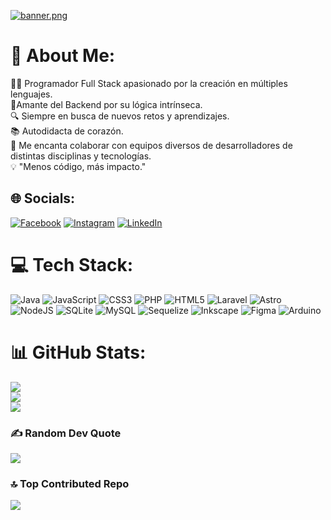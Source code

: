 [![banner.png](https://i.postimg.cc/C1y8Tj7W/banner.png)](https://postimg.cc/4K5ypHr5)
# 💫 About Me:
👨‍💻 Programador Full Stack apasionado por la creación en múltiples lenguajes. <br>🧮Amante del Backend por su lógica intrínseca.<br>🔍 Siempre en busca de nuevos retos y aprendizajes.<br>📚 Autodidacta de corazón.<br>🤝 Me encanta colaborar con equipos diversos de desarrolladores de distintas disciplinas y tecnologías.<br>💡 "Menos código, más impacto."


## 🌐 Socials:
[![Facebook](https://img.shields.io/badge/Facebook-%231877F2.svg?logo=Facebook&logoColor=white)](https://facebook.com/DelgadoS.coder) [![Instagram](https://img.shields.io/badge/Instagram-%23E4405F.svg?logo=Instagram&logoColor=white)](https://instagram.com/delgados.coder) [![LinkedIn](https://img.shields.io/badge/LinkedIn-%230077B5.svg?logo=linkedin&logoColor=white)](https://linkedin.com/in/delgados-coder) 

# 💻 Tech Stack:
![Java](https://img.shields.io/badge/java-%23ED8B00.svg?style=for-the-badge&logo=openjdk&logoColor=white) ![JavaScript](https://img.shields.io/badge/javascript-%23323330.svg?style=for-the-badge&logo=javascript&logoColor=%23F7DF1E) ![CSS3](https://img.shields.io/badge/css3-%231572B6.svg?style=for-the-badge&logo=css3&logoColor=white) ![PHP](https://img.shields.io/badge/php-%23777BB4.svg?style=for-the-badge&logo=php&logoColor=white) ![HTML5](https://img.shields.io/badge/html5-%23E34F26.svg?style=for-the-badge&logo=html5&logoColor=white) ![Laravel](https://img.shields.io/badge/laravel-%23FF2D20.svg?style=for-the-badge&logo=laravel&logoColor=white) ![Astro](https://img.shields.io/badge/astro-%232C2052.svg?style=for-the-badge&logo=astro&logoColor=white) ![NodeJS](https://img.shields.io/badge/node.js-6DA55F?style=for-the-badge&logo=node.js&logoColor=white) ![SQLite](https://img.shields.io/badge/sqlite-%2307405e.svg?style=for-the-badge&logo=sqlite&logoColor=white) ![MySQL](https://img.shields.io/badge/mysql-4479A1.svg?style=for-the-badge&logo=mysql&logoColor=white) ![Sequelize](https://img.shields.io/badge/Sequelize-52B0E7?style=for-the-badge&logo=Sequelize&logoColor=white) ![Inkscape](https://img.shields.io/badge/Inkscape-e0e0e0?style=for-the-badge&logo=inkscape&logoColor=080A13) ![Figma](https://img.shields.io/badge/figma-%23F24E1E.svg?style=for-the-badge&logo=figma&logoColor=white) ![Arduino](https://img.shields.io/badge/-Arduino-00979D?style=for-the-badge&logo=Arduino&logoColor=white)
# 📊 GitHub Stats:
![](https://github-readme-stats.vercel.app/api?username=delgados-coder&theme=transparent&hide_border=false&include_all_commits=false&count_private=false)<br/>
![](https://github-readme-streak-stats.herokuapp.com/?user=delgados-coder&theme=transparent&hide_border=false)<br/>
![](https://github-readme-stats.vercel.app/api/top-langs/?username=delgados-coder&theme=transparent&hide_border=false&include_all_commits=false&count_private=false&layout=compact)

### ✍️ Random Dev Quote
![](https://quotes-github-readme.vercel.app/api?type=vetical&theme=radical)

### 🔝 Top Contributed Repo
![](https://github-contributor-stats.vercel.app/api?username=delgados-coder&limit=5&theme=dark&combine_all_yearly_contributions=true)
